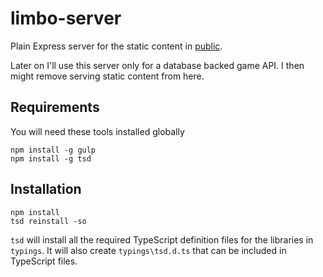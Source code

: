 # limbo-server
Plain Express server for the static content in [public](../public).

Later on I'll use this server only for a database backed game API. I then might remove serving static content from here.

Requirements
---
You will need these tools installed globally
```
npm install -g gulp
npm install -g tsd
```

Installation
---
```
npm install
tsd reinstall -so
```

`tsd` will install all the required TypeScript definition files for the libraries in `typings`. 
It will also create `typings\tsd.d.ts` that can be included in TypeScript files.

